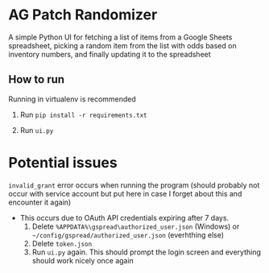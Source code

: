 # AG Patch Randomizer

A simple Python UI for fetching a list of items from a Google Sheets spreadsheet, picking a random item from the list with odds based on inventory numbers, and finally updating it to the spreadsheet

## How to run

Running in virtualenv is recommended 

1. Run `pip install -r requirements.txt`

2. Run `ui.py`

# Potential issues

`invalid_grant` error occurs when running the program (should probably not occur with service account but put here in case I forget about this and encounter it again)

 - This occurs due to OAuth API credentials expiring after 7 days. 
    1. Delete `%APPDATA%\gspread\authorized_user.json` (Windows) or `~/config/gspread/authorized_user.json` (everhthing else)
    2. Delete `token.json`
    3. Run `ui.py` again. This should prompt the login screen and everything should work nicely once again 